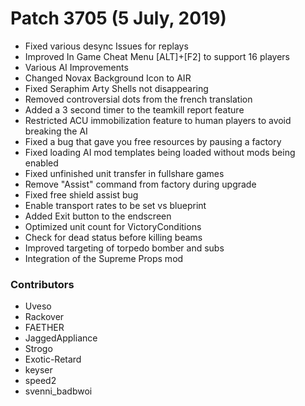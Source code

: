 # Patch 3705 (5 July, 2019)

- Fixed various desync Issues for replays
- Improved In Game Cheat Menu [ALT]+[F2] to support 16 players
- Various AI Improvements
- Changed Novax Background Icon to AIR
- Fixed Seraphim Arty Shells not disappearing
- Removed controversial dots from the french translation
- Added a 3 second timer to the teamkill report feature
- Restricted ACU immobilization feature to human players to avoid breaking the AI
- Fixed a bug that gave you free resources by pausing a factory
- Fixed loading AI mod templates being loaded without mods being enabled
- Fixed unfinished unit transfer in fullshare games
- Remove "Assist" command from factory during upgrade
- Fixed free shield assist bug
- Enable transport rates to be set vs blueprint
- Added Exit button to the endscreen
- Optimized unit count for VictoryConditions
- Check for dead status before killing beams
- Improved targeting of torpedo bomber and subs
- Integration of the Supreme Props mod

### Contributors

- Uveso
- Rackover
- FAETHER
- JaggedAppliance
- Strogo
- Exotic-Retard
- keyser
- speed2
- svenni_badbwoi
